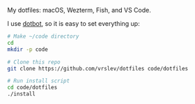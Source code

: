 My dotfiles: macOS, Wezterm, Fish, and VS Code.

I use [dotbot](https://github.com/anishathalye/dotbot/), so it is easy to set everything up:

```sh
# Make ~/code directory
cd
mkdir -p code

# Clone this repo
git clone https://github.com/vrslev/dotfiles code/dotfiles

# Run install script
cd code/dotfiles
./install
```
